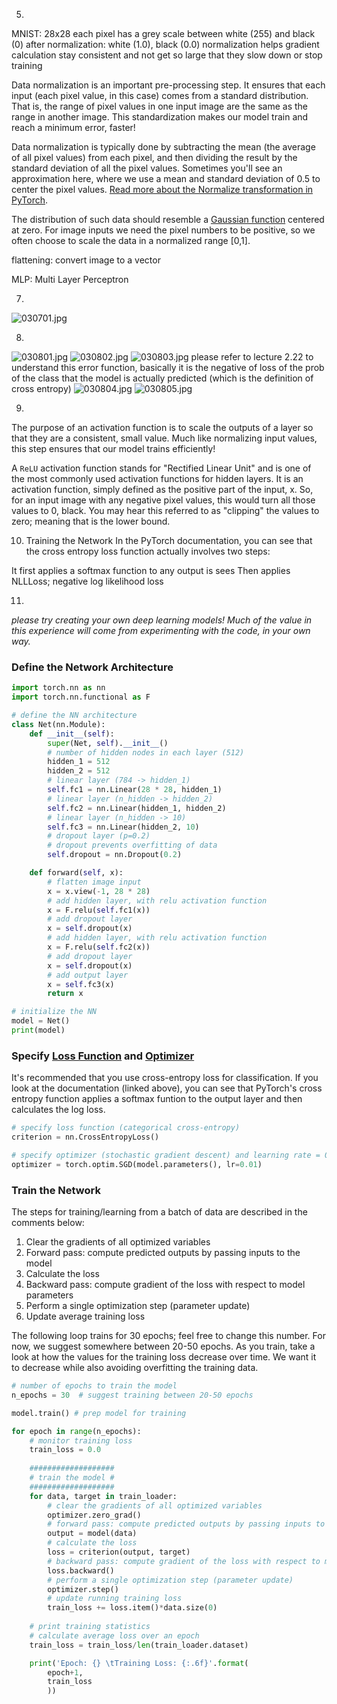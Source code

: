 


5. 
MNIST: 28x28
each pixel has a grey scale between white (255) and black (0)
after normalization: white (1.0), black (0.0)
normalization helps gradient calculation stay consistent and not get so large that they slow down or stop training

Data normalization is an important pre-processing step. It ensures that each input (each pixel value, in this case) comes from a standard distribution. That is, the range of pixel values in one input image are the same as the range in another image. This standardization makes our model train and reach a minimum error, faster!

Data normalization is typically done by subtracting the mean (the average of all pixel values) from each pixel, and then dividing the result by the standard deviation of all the pixel values. Sometimes you'll see an approximation here, where we use a mean and standard deviation of 0.5 to center the pixel values. [Read more about the Normalize transformation in PyTorch](https://pytorch.org/docs/stable/torchvision/transforms.html#transforms-on-torch-tensor).

The distribution of such data should resemble a [Gaussian function](http://mathworld.wolfram.com/GaussianFunction.html) centered at zero. For image inputs we need the pixel numbers to be positive, so we often choose to scale the data in a normalized range [0,1].


flattening: convert image to a vector

MLP: Multi Layer Perceptron


7.
![030701.jpg](../screenshots/04/030701.jpg)

8.
![030801.jpg](../screenshots/04/030801.jpg)
![030802.jpg](../screenshots/04/030802.jpg)
![030803.jpg](../screenshots/04/030803.jpg)
please refer to lecture 2.22 to understand this error function, basically it is the negative of loss of the prob of the class that the model is actually predicted (which is the definition of cross entropy)
![030804.jpg](../screenshots/04/030804.jpg)
![030805.jpg](../screenshots/04/030805.jpg)


9.
The purpose of an activation function is to scale the outputs of a layer so that they are a consistent, small value. Much like normalizing input values, this step ensures that our model trains efficiently!

A `ReLU` activation function stands for "Rectified Linear Unit" and is one of the most commonly used activation functions for hidden layers. It is an activation function, simply defined as the positive part of the input, x. So, for an input image with any negative pixel values, this would turn all those values to 0, black. You may hear this referred to as "clipping" the values to zero; meaning that is the lower bound.



10. Training the Network
In the PyTorch documentation, you can see that the cross entropy loss function actually involves two steps:

It first applies a softmax function to any output is sees
Then applies NLLLoss; negative log likelihood loss


11. 
*please try creating your own deep learning models! Much of the value in this experience will come from experimenting with the code, in your own way.*


### Define the Network Architecture
```python
import torch.nn as nn
import torch.nn.functional as F

# define the NN architecture
class Net(nn.Module):
    def __init__(self):
        super(Net, self).__init__()
        # number of hidden nodes in each layer (512)
        hidden_1 = 512
        hidden_2 = 512
        # linear layer (784 -> hidden_1)
        self.fc1 = nn.Linear(28 * 28, hidden_1)
        # linear layer (n_hidden -> hidden_2)
        self.fc2 = nn.Linear(hidden_1, hidden_2)
        # linear layer (n_hidden -> 10)
        self.fc3 = nn.Linear(hidden_2, 10)
        # dropout layer (p=0.2)
        # dropout prevents overfitting of data
        self.dropout = nn.Dropout(0.2)

    def forward(self, x):
        # flatten image input
        x = x.view(-1, 28 * 28)
        # add hidden layer, with relu activation function
        x = F.relu(self.fc1(x))
        # add dropout layer
        x = self.dropout(x)
        # add hidden layer, with relu activation function
        x = F.relu(self.fc2(x))
        # add dropout layer
        x = self.dropout(x)
        # add output layer
        x = self.fc3(x)
        return x

# initialize the NN
model = Net()
print(model)
```

###  Specify [Loss Function](http://pytorch.org/docs/stable/nn.html#loss-functions) and [Optimizer](http://pytorch.org/docs/stable/optim.html)
It's recommended that you use cross-entropy loss for classification. If you look at the documentation (linked above), you can see that PyTorch's cross entropy function applies a softmax funtion to the output layer and then calculates the log loss.


```python
# specify loss function (categorical cross-entropy)
criterion = nn.CrossEntropyLoss()

# specify optimizer (stochastic gradient descent) and learning rate = 0.01
optimizer = torch.optim.SGD(model.parameters(), lr=0.01)
```

### Train the Network

The steps for training/learning from a batch of data are described in the comments below:
1. Clear the gradients of all optimized variables
2. Forward pass: compute predicted outputs by passing inputs to the model
3. Calculate the loss
4. Backward pass: compute gradient of the loss with respect to model parameters
5. Perform a single optimization step (parameter update)
6. Update average training loss

The following loop trains for 30 epochs; feel free to change this number. For now, we suggest somewhere between 20-50 epochs. As you train, take a look at how the values for the training loss decrease over time. We want it to decrease while also avoiding overfitting the training data. 


```python
# number of epochs to train the model
n_epochs = 30  # suggest training between 20-50 epochs

model.train() # prep model for training

for epoch in range(n_epochs):
    # monitor training loss
    train_loss = 0.0
    
    ###################
    # train the model #
    ###################
    for data, target in train_loader:
        # clear the gradients of all optimized variables
        optimizer.zero_grad()
        # forward pass: compute predicted outputs by passing inputs to the model
        output = model(data)
        # calculate the loss
        loss = criterion(output, target)
        # backward pass: compute gradient of the loss with respect to model parameters
        loss.backward()
        # perform a single optimization step (parameter update)
        optimizer.step()
        # update running training loss
        train_loss += loss.item()*data.size(0)
        
    # print training statistics 
    # calculate average loss over an epoch
    train_loss = train_loss/len(train_loader.dataset)

    print('Epoch: {} \tTraining Loss: {:.6f}'.format(
        epoch+1, 
        train_loss
        ))
```


